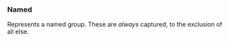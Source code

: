 ### <a id="McUtils.McUtils.Parsers.RegexPatterns.Named">Named</a>
Represents a named group. These are _always_ captured, to the exclusion of all else.

